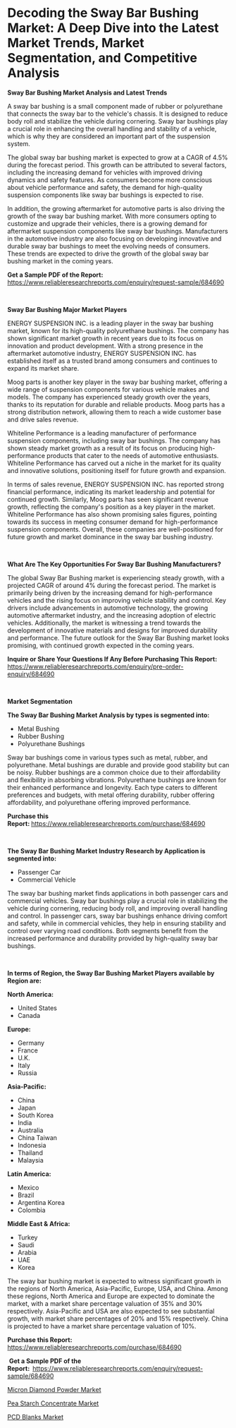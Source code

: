 <p><h1>Decoding the Sway Bar Bushing Market: A Deep Dive into the Latest Market Trends, Market Segmentation, and Competitive Analysis</h1></p><p><strong>Sway Bar Bushing Market Analysis and Latest Trends</strong></p>
<p><p>A sway bar bushing is a small component made of rubber or polyurethane that connects the sway bar to the vehicle's chassis. It is designed to reduce body roll and stabilize the vehicle during cornering. Sway bar bushings play a crucial role in enhancing the overall handling and stability of a vehicle, which is why they are considered an important part of the suspension system.</p><p>The global sway bar bushing market is expected to grow at a CAGR of 4.5% during the forecast period. This growth can be attributed to several factors, including the increasing demand for vehicles with improved driving dynamics and safety features. As consumers become more conscious about vehicle performance and safety, the demand for high-quality suspension components like sway bar bushings is expected to rise.</p><p>In addition, the growing aftermarket for automotive parts is also driving the growth of the sway bar bushing market. With more consumers opting to customize and upgrade their vehicles, there is a growing demand for aftermarket suspension components like sway bar bushings. Manufacturers in the automotive industry are also focusing on developing innovative and durable sway bar bushings to meet the evolving needs of consumers. These trends are expected to drive the growth of the global sway bar bushing market in the coming years.</p></p>
<p><strong>Get a Sample PDF of the Report:&nbsp;</strong> <a href="https://www.reliableresearchreports.com/enquiry/request-sample/684690">https://www.reliableresearchreports.com/enquiry/request-sample/684690</a></p>
<p>&nbsp;</p>
<p><strong>Sway Bar Bushing Major Market Players</strong></p>
<p><p>ENERGY SUSPENSION INC. is a leading player in the sway bar bushing market, known for its high-quality polyurethane bushings. The company has shown significant market growth in recent years due to its focus on innovation and product development. With a strong presence in the aftermarket automotive industry, ENERGY SUSPENSION INC. has established itself as a trusted brand among consumers and continues to expand its market share.</p><p>Moog parts is another key player in the sway bar bushing market, offering a wide range of suspension components for various vehicle makes and models. The company has experienced steady growth over the years, thanks to its reputation for durable and reliable products. Moog parts has a strong distribution network, allowing them to reach a wide customer base and drive sales revenue.</p><p>Whiteline Performance is a leading manufacturer of performance suspension components, including sway bar bushings. The company has shown steady market growth as a result of its focus on producing high-performance products that cater to the needs of automotive enthusiasts. Whiteline Performance has carved out a niche in the market for its quality and innovative solutions, positioning itself for future growth and expansion.</p><p>In terms of sales revenue, ENERGY SUSPENSION INC. has reported strong financial performance, indicating its market leadership and potential for continued growth. Similarly, Moog parts has seen significant revenue growth, reflecting the company's position as a key player in the market. Whiteline Performance has also shown promising sales figures, pointing towards its success in meeting consumer demand for high-performance suspension components. Overall, these companies are well-positioned for future growth and market dominance in the sway bar bushing industry.</p></p>
<p>&nbsp;</p>
<p><strong>What Are The Key Opportunities For Sway Bar Bushing Manufacturers?</strong></p>
<p><p>The global Sway Bar Bushing market is experiencing steady growth, with a projected CAGR of around 4% during the forecast period. The market is primarily being driven by the increasing demand for high-performance vehicles and the rising focus on improving vehicle stability and control. Key drivers include advancements in automotive technology, the growing automotive aftermarket industry, and the increasing adoption of electric vehicles. Additionally, the market is witnessing a trend towards the development of innovative materials and designs for improved durability and performance. The future outlook for the Sway Bar Bushing market looks promising, with continued growth expected in the coming years.</p></p>
<p><strong>Inquire or Share Your Questions If Any Before Purchasing This Report:</strong> <a href="https://www.reliableresearchreports.com/enquiry/pre-order-enquiry/684690">https://www.reliableresearchreports.com/enquiry/pre-order-enquiry/684690</a></p>
<p>&nbsp;</p>
<p><strong>Market Segmentation</strong></p>
<p><strong>The Sway Bar Bushing Market Analysis by types is segmented into:</strong></p>
<p><ul><li>Metal Bushing</li><li>Rubber Bushing</li><li>Polyurethane Bushings</li></ul></p>
<p><p>Sway bar bushings come in various types such as metal, rubber, and polyurethane. Metal bushings are durable and provide good stability but can be noisy. Rubber bushings are a common choice due to their affordability and flexibility in absorbing vibrations. Polyurethane bushings are known for their enhanced performance and longevity. Each type caters to different preferences and budgets, with metal offering durability, rubber offering affordability, and polyurethane offering improved performance.</p></p>
<p><strong>Purchase this Report:&nbsp;</strong><a href="https://www.reliableresearchreports.com/purchase/684690">https://www.reliableresearchreports.com/purchase/684690</a></p>
<p>&nbsp;</p>
<p><strong>The Sway Bar Bushing Market Industry Research by Application is segmented into:</strong></p>
<p><ul><li>Passenger Car</li><li>Commercial Vehicle</li></ul></p>
<p><p>The sway bar bushing market finds applications in both passenger cars and commercial vehicles. Sway bar bushings play a crucial role in stabilizing the vehicle during cornering, reducing body roll, and improving overall handling and control. In passenger cars, sway bar bushings enhance driving comfort and safety, while in commercial vehicles, they help in ensuring stability and control over varying road conditions. Both segments benefit from the increased performance and durability provided by high-quality sway bar bushings.</p></p>
<p>&nbsp;</p>
<p><strong>In terms of Region, the Sway Bar Bushing Market Players available by Region are:</strong></p>
<p>
    <p> <strong> North America: </strong>
        <ul>
            <li>United States</li>
            <li>Canada</li>
        </ul>
        </p> 
    <p> <strong> Europe: </strong>
        <ul>
            <li>Germany</li>
            <li>France</li>
            <li>U.K.</li>
            <li>Italy</li>
            <li>Russia</li>
        </ul>
        </p> 
    <p> <strong> Asia-Pacific: </strong>
        <ul>
            <li>China</li>
            <li>Japan</li>
            <li>South Korea</li>
            <li>India</li>
            <li>Australia</li>
            <li>China Taiwan</li>
            <li>Indonesia</li>
            <li>Thailand</li>
            <li>Malaysia</li>
        </ul>
        </p> 
    <p> <strong> Latin America: </strong>
        <ul>
            <li>Mexico</li>
            <li>Brazil</li>
            <li>Argentina Korea</li>
            <li>Colombia</li>
        </ul>
        </p> 
    <p> <strong> Middle East & Africa: </strong>
        <ul>
            <li>Turkey</li>
            <li>Saudi</li>
            <li>Arabia</li>
            <li>UAE</li>
            <li>Korea</li>
        </ul>
    </p>
    </p>
<p><p>The sway bar bushing market is expected to witness significant growth in the regions of North America, Asia-Pacific, Europe, USA, and China. Among these regions, North America and Europe are expected to dominate the market, with a market share percentage valuation of 35% and 30% respectively. Asia-Pacific and USA are also expected to see substantial growth, with market share percentages of 20% and 15% respectively. China is projected to have a market share percentage valuation of 10%.</p></p>
<p><strong>Purchase this Report: </strong><a href="https://www.reliableresearchreports.com/purchase/684690">https://www.reliableresearchreports.com/purchase/684690</a></p>
<p>&nbsp;<strong>Get a Sample PDF of the Report:&nbsp;&nbsp;</strong><a href="https://www.reliableresearchreports.com/enquiry/request-sample/684690">https://www.reliableresearchreports.com/enquiry/request-sample/684690</a></p>
<p><strong></strong></p>
<p><p><a href="https://view.publitas.com/reportprime-1/insights-into-micron-diamond-powder-market-size-analysing-market-share-trends-and-growth-from-2023-to-2030/">Micron Diamond Powder Market</a></p><p><a href="https://view.publitas.com/reportprime-1/pea-starch-concentrate-market-research-report-provides-critical-insights-that-can-help-shape-business-development-and-investment-strategies/">Pea Starch Concentrate Market</a></p><p><a href="https://view.publitas.com/reportprime-1/global-pcd-blanks-market-size-and-market-trends-insights-and-projections-from-2023-to-2030/">PCD Blanks Market</a></p></p>